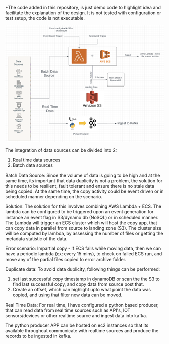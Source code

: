 *The code added in this repository, is just demo code to highlight idea and facilitate the explanation of the design. It is not tested with configuration or test setup, the code is not executable. 

![Design Image](integration_image.png)

The integration of data sources can be divided into 2:
1) Real time data sources
2) Batch data sources

Batch Data Source:
Since the volume of data is going to be high and at the same time, its important that data duplicity is not a problem, the solution for this needs to be resilient, fault tolerant and ensure there is no stale data being copied. At the same time, the copy activity could be event driven or in scheduled manner depending on the scenario.

Solution:
The solution for this involves combining AWS Lambda + ECS. The lambda can be configured to be triggered upon an event generation for instance an event flag in S3/dynamo db (NoSQL) or in scheduled manner. The Lambda will trigger an ECS cluster which will host the copy app, that can copy data in parallel from source to landing zone (S3). The cluster size will be computed by lambda, by assessing the number of files or getting the metadata statistic of the data. 

Error scenario:
Impartial copy - If ECS fails while moving data, then we can have a periodic lambda (ex: every 15 mins), to check on failed ECS run, and move any of the partial files copied to error archive folder.

Duplicate data:
To avoid data duplicity, following things can be performed:
1) set last successful copy timestamp in dynamoDB or scan the the S3 to find last successful copy, and copy data from source post that.
2) Create an offset, which can highlight upto what point the data was copied, and using that filter new data can be moved.


Real Time Data:
For real time, I have configured a python based producer, that can read data from real time sources such as API's, IOT sensors/devices or other realtime source and ingest data into kafka. 

The python producer APP can be hosted on ec2 instances so that its available throughout communicate with realtime sources and produce the records to be ingested in kafka. 


